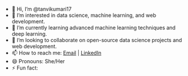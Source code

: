 - 👋 Hi, I’m @tanvikumari17
- 👀 I’m interested in data science, machine learning, and web development.
- 🌱 I’m currently learning advanced machine learning techniques and deep learning.
- 💞️ I’m looking to collaborate on open-source data science projects and web development.
- 📫 How to reach me: [Email](mailto:tanvi17011999@gmail.com) | [LinkedIn](https://www.linkedin.com/in/tanvi-kumari-b097a1236/)
- 😄 Pronouns: She/Her
- ⚡ Fun fact: 
<!---
<!---
tanvikumari17/tanvikumari17 is a ✨ special ✨ repository because its `README.md` (this file) appears on your GitHub profile.
You can click the Preview link to take a look at your changes.
--->
